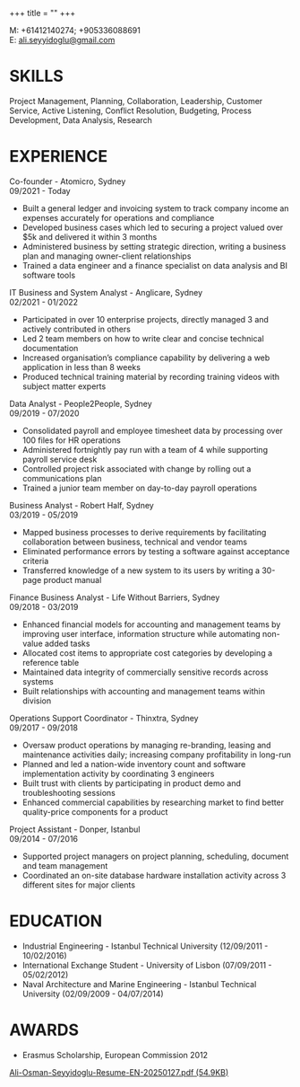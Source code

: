 +++
title = ""
+++

M: +61412140274; +905336088691  
E: ali.seyyidoglu@gmail.com  

# SKILLS  
Project Management, Planning, Collaboration, Leadership, Customer Service, Active Listening, Conflict Resolution, Budgeting, Process Development, Data Analysis, Research

# EXPERIENCE  
Co-founder - Atomicro, Sydney  
09/2021 - Today  
- Built a general ledger and invoicing system to track company income an expenses accurately for operations and compliance
- Developed business cases which led to securing a project valued over $5k and delivered it within 3 months
- Administered business by setting strategic direction, writing a business plan and managing owner-client relationships
- Trained a data engineer and a finance specialist on data analysis and BI software tools

IT Business and System Analyst - Anglicare, Sydney  
02/2021 - 01/2022
- Participated in over 10 enterprise projects, directly managed 3 and actively contributed in others
- Led 2 team members on how to write clear and concise technical documentation
- Increased organisation’s compliance capability by delivering a web application in less than 8 weeks
- Produced technical training material by recording training videos with subject matter experts

Data Analyst - People2People, Sydney  
09/2019 - 07/2020
- Consolidated payroll and employee timesheet data by processing over 100 files for HR operations
- Administered fortnightly pay run with a team of 4 while supporting payroll service desk
- Controlled project risk associated with change by rolling out a communications plan
- Trained a junior team member on day-to-day payroll operations

Business Analyst - Robert Half, Sydney  
03/2019 - 05/2019
- Mapped business processes to derive requirements by facilitating collaboration between business, technical and vendor teams
- Eliminated performance errors by testing a software against acceptance criteria
- Transferred knowledge of a new system to its users by writing a 30-page product manual

Finance Business Analyst - Life Without Barriers, Sydney  
09/2018 - 03/2019
- Enhanced financial models for accounting and management teams by improving user interface, information structure while automating non-value added tasks
- Allocated cost items to appropriate cost categories by developing a reference table
- Maintained data integrity of commercially sensitive records across systems
- Built relationships with accounting and management teams within division

Operations Support Coordinator - Thinxtra, Sydney  
09/2017 - 09/2018
- Oversaw product operations by managing re-branding, leasing and maintenance activities daily; increasing company profitability in long-run
- Planned and led a nation-wide inventory count and software implementation activity by coordinating 3 engineers
- Built trust with clients by participating in product demo and troubleshooting sessions
- Enhanced commercial capabilities by researching market to find better quality-price components for a product

Project Assistant - Donper, Istanbul  
09/2014 - 07/2016
- Supported project managers on project planning, scheduling, document and team management
- Coordinated an on-site database hardware installation activity across 3 different sites for major clients

# EDUCATION
- Industrial Engineering - Istanbul Technical University (12/09/2011 - 10/02/2016)
- International Exchange Student - University of Lisbon (07/09/2011 - 05/02/2012)
- Naval Architecture and Marine Engineering - Istanbul Technical University (02/09/2009 - 04/07/2014)

# AWARDS
- Erasmus Scholarship, European Commission 2012


[Ali-Osman-Seyyidoglu-Resume-EN-20250127.pdf (54.9KB)](/Ali-Osman-Seyyidoglu-Resume-EN-20250127.pdf)
